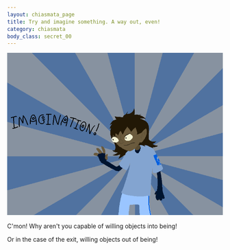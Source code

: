 ```yaml
---
layout: chiasmata_page
title: Try and imagine something. A way out, even!
category: chiasmata
body_class: secret_00
---
```


![005](/chiasmata/images/narrative/005.gif)

C'mon! Why aren't you capable of willing objects into being!

Or in the case of the exit, willing objects out of being!